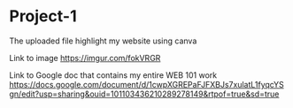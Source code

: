 # Project-1

The uploaded file highlight my website using canva


Link to image https://imgur.com/fokVRGR

Link to Google doc that contains my entire WEB 101 work
https://docs.google.com/document/d/1cwpXGREPaFJFXBJs7xulatL1fyqcYSgn/edit?usp=sharing&ouid=101103436210289278149&rtpof=true&sd=true
